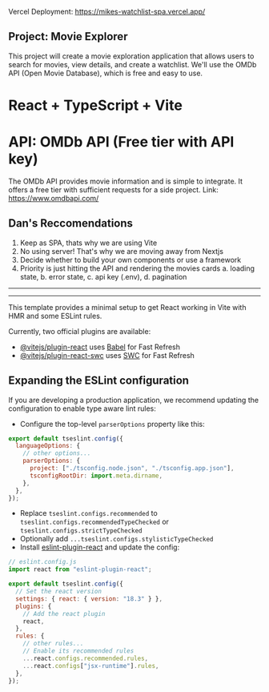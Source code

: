 Vercel Deployment: https://mikes-watchlist-spa.vercel.app/

## Project: Movie Explorer

This project will create a movie exploration application that allows users to search for movies, view details, and create a watchlist. We'll use the OMDb API (Open Movie Database), which is free and easy to use.

# React + TypeScript + Vite

# API: OMDb API (Free tier with API key)

The OMDb API provides movie information and is simple to integrate. It offers a free tier with sufficient requests for a side project.
Link: https://www.omdbapi.com/

## Dan's Reccomendations

1. Keep as SPA, thats why we are using Vite
2. No using server! That's why we are moving away from Nextjs
3. Decide whether to build your own components or use a framework
4. Priority is just hitting the API and rendering the movies cards
   a. loading state,
   b. error state,
   c. api key (.env),
   d. pagination

---

---

This template provides a minimal setup to get React working in Vite with HMR and some ESLint rules.

Currently, two official plugins are available:

- [@vitejs/plugin-react](https://github.com/vitejs/vite-plugin-react/blob/main/packages/plugin-react/README.md) uses [Babel](https://babeljs.io/) for Fast Refresh
- [@vitejs/plugin-react-swc](https://github.com/vitejs/vite-plugin-react-swc) uses [SWC](https://swc.rs/) for Fast Refresh

## Expanding the ESLint configuration

If you are developing a production application, we recommend updating the configuration to enable type aware lint rules:

- Configure the top-level `parserOptions` property like this:

```js
export default tseslint.config({
  languageOptions: {
    // other options...
    parserOptions: {
      project: ["./tsconfig.node.json", "./tsconfig.app.json"],
      tsconfigRootDir: import.meta.dirname,
    },
  },
});
```

- Replace `tseslint.configs.recommended` to `tseslint.configs.recommendedTypeChecked` or `tseslint.configs.strictTypeChecked`
- Optionally add `...tseslint.configs.stylisticTypeChecked`
- Install [eslint-plugin-react](https://github.com/jsx-eslint/eslint-plugin-react) and update the config:

```js
// eslint.config.js
import react from "eslint-plugin-react";

export default tseslint.config({
  // Set the react version
  settings: { react: { version: "18.3" } },
  plugins: {
    // Add the react plugin
    react,
  },
  rules: {
    // other rules...
    // Enable its recommended rules
    ...react.configs.recommended.rules,
    ...react.configs["jsx-runtime"].rules,
  },
});
```
